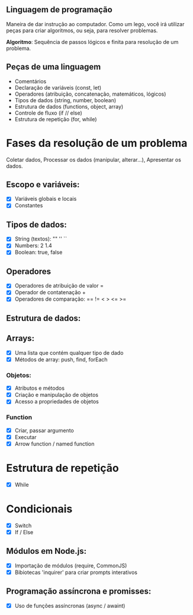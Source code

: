 ## Linguagem de programação

Maneira de dar instrução ao computador.
Como um lego, você irá utilizar peças para criar algoritmos, ou seja, para resolver problemas.

**Algoritmo**: Sequência de passos lógicos e finita para resolução de um problema.

## Peças de uma linguagem

- Comentários
- Declaração de variáveis (const, let)
- Operadores (atribuição, concatenação, matemáticos, lógicos)
- Tipos de dados (string, number, boolean)
- Estrutura de dados (functions, object, array)
- Controle de fluxo (if // else)
- Estrutura de repetição (for, while)

# Fases da resolução de um problema

Coletar dados,
Processar os dados (manipular, alterar...),
Apresentar os dados.

## Escopo e variáveis:

- [x] Variáveis globais e locais
- [x] Constantes

## Tipos de dados:

- [x] String (textos): ""  ''  ``
- [x] Numbers: 2  1.4 
- [x] Boolean: true, false

## Operadores

- [x] Operadores de atribuição de valor =
- [x] Operador de contatenação +
- [x] Operadores de comparação: ==  !=  < >  <=  >=

## Estrutura de dados:

## Arrays:
- [x] Uma lista que contém qualquer tipo de dado
- [x]  Métodos de array: push, find, forEach

### Objetos:

- [x] Atributos e métodos
- [x] Criação e manipulação de objetos
- [x] Acesso a propriedades de objetos

### Function

- [x] Criar, passar argumento
- [x] Executar
- [x] Arrow function / named function

# Estrutura de repetição

- [x] While

# Condicionais

- [x] Switch
- [x] If / Else

## Módulos em Node.js:

- [x] Importação de módulos (require, CommonJS)
- [x] Bibiotecas 'inquirer' para criar prompts interativos

## Programação assíncrona e promisses:

- [x] Uso de funções assíncronas (async / awaint)